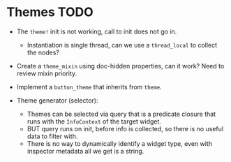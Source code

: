 # Themes TODO

* The `theme!` init is not working, call to init does not go in.
    - Instantiation is single thread, can we use a `thread_local` to collect the nodes?

* Create a `theme_mixin` using doc-hidden properties, can it work? Need to review mixin priority.
* Implement a `button_theme` that inherits from `theme`.

* Theme generator (selector):
    - Themes can be selected via query that is a predicate closure that runs with the `InfoContext` of the target widget.
    - BUT query runs on init, before info is collected, so there is no useful data to filter with.
    - There is no way to dynamically identify a widget type, even with inspector metadata all we get is a string.
